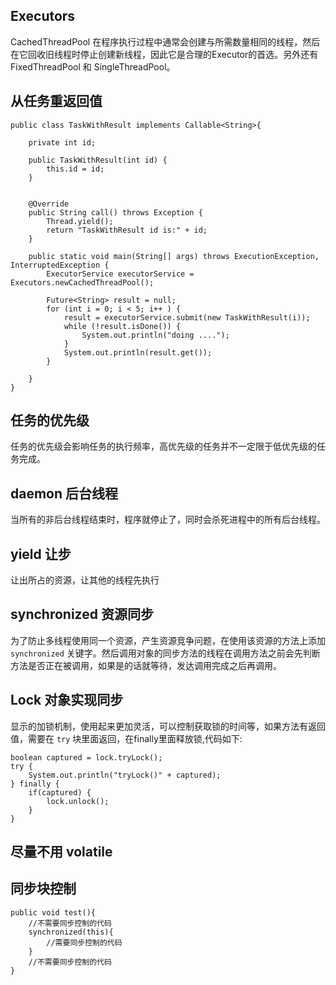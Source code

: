 ## Executors  
CachedThreadPool 在程序执行过程中通常会创建与所需数量相同的线程，然后在它回收旧线程时停止创建新线程，因此它是合理的Executor的首选。另外还有 FixedThreadPool 和 SingleThreadPool。

## 从任务重返回值

	public class TaskWithResult implements Callable<String>{
	
	    private int id;
	
	    public TaskWithResult(int id) {
	        this.id = id;
	    }
	
	
	    @Override
	    public String call() throws Exception {
	        Thread.yield();
	        return "TaskWithResult id is:" + id;
	    }
	
	    public static void main(String[] args) throws ExecutionException, InterruptedException {
	        ExecutorService executorService = Executors.newCachedThreadPool();
	
	        Future<String> result = null;
	        for (int i = 0; i < 5; i++ ) {
	            result = executorService.submit(new TaskWithResult(i));
	            while (!result.isDone()) {
	                System.out.println("doing ....");
	            }
	            System.out.println(result.get());
	        }
	
	    }
	}

## 任务的优先级
任务的优先级会影响任务的执行频率，高优先级的任务并不一定限于低优先级的任务完成。

## daemon 后台线程
当所有的非后台线程结束时，程序就停止了，同时会杀死进程中的所有后台线程。

## yield 让步
让出所占的资源，让其他的线程先执行

## synchronized 资源同步
为了防止多线程使用同一个资源，产生资源竞争问题，在使用该资源的方法上添加  `synchronized` 关键字。然后调用对象的同步方法的线程在调用方法之前会先判断方法是否正在被调用，如果是的话就等待，发达调用完成之后再调用。

## Lock 对象实现同步
显示的加锁机制，使用起来更加灵活，可以控制获取锁的时间等，如果方法有返回值，需要在 `try` 块里面返回，在finally里面释放锁,代码如下:

	boolean captured = lock.tryLock();
    try {
        System.out.println("tryLock()" + captured);
    } finally {
        if(captured) {
            lock.unlock();
        }
    }
## 尽量不用 volatile

## 同步块控制

	public void test(){
		//不需要同步控制的代码
		synchronized(this){
			//需要同步控制的代码
		}
		//不需要同步控制的代码
	}